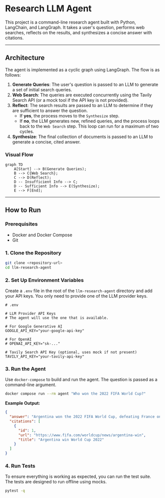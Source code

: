 # Research LLM Agent

This project is a command-line research agent built with Python, LangChain, and LangGraph. It takes a user's question, performs web searches, reflects on the results, and synthesizes a concise answer with citations.

---

## Architecture

The agent is implemented as a cyclic graph using LangGraph. The flow is as follows:

1.  **Generate Queries**: The user's question is passed to an LLM to generate a set of initial search queries.
2.  **Web Search**: The queries are executed concurrently using the Tavily Search API (or a mock tool if the API key is not provided).
3.  **Reflect**: The search results are passed to an LLM to determine if they are sufficient to answer the question. 
    - If **yes**, the process moves to the `Synthesize` step.
    - If **no**, the LLM generates new, refined queries, and the process loops back to the `Web Search` step. This loop can run for a maximum of two cycles.
4.  **Synthesize**: The final collection of documents is passed to an LLM to generate a concise, cited answer.

### Visual Flow

```mermaid
graph TD
    A[Start] --> B(Generate Queries);
    B --> C{Web Search};
    C --> D(Reflect);
    D -- Insufficient Info --> C;
    D -- Sufficient Info --> E(Synthesize);
    E --> F[End];
```

---

## How to Run

### Prerequisites

- Docker and Docker Compose
- Git

### 1. Clone the Repository

```bash
git clone <repository-url>
cd llm-research-agent
```

### 2. Set Up Environment Variables

Create a `.env` file in the root of the `llm-research-agent` directory and add your API keys. You only need to provide one of the LLM provider keys.

```
# .env

# LLM Provider API Keys
# The agent will use the one that is available.

# For Google Generative AI
GOOGLE_API_KEY="your-google-api-key"

# For OpenAI
# OPENAI_API_KEY="sk-..."

# Tavily Search API Key (optional, uses mock if not present)
TAVILY_API_KEY="your-tavily-api-key"
```

### 3. Run the Agent

Use `docker-compose` to build and run the agent. The question is passed as a command-line argument.

```bash
docker compose run --rm agent "Who won the 2022 FIFA World Cup?"
```

**Example Output:**

```json
{
  "answer": "Argentina won the 2022 FIFA World Cup, defeating France on penalties after a 3-3 draw in extra time. [1]",
  "citations": [
    {
      "id": 1,
      "url": "https://www.fifa.com/worldcup/news/argentina-win",
      "title": "Argentina win World Cup 2022"
    }
  ]
}
```

### 4. Run Tests

To ensure everything is working as expected, you can run the test suite. The tests are designed to run offline using mocks.

```bash
pytest -q
```